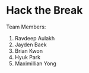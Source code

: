 # Hack the Break

Team Members:
1. Ravdeep Aulakh
2. Jayden Baek
3. Brian Kwon
4. Hyuk Park
5. Maximillian Yong
